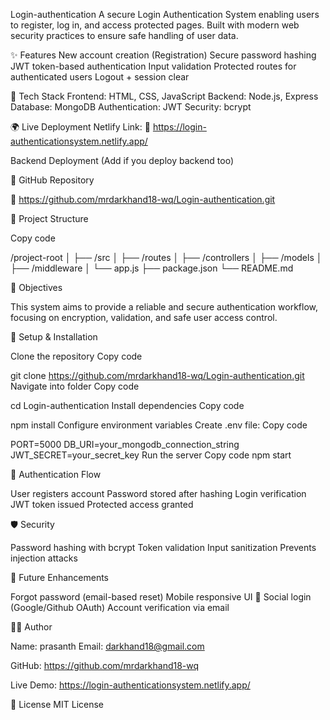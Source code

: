 Login-authentication
A secure Login Authentication System enabling users to register, log in, and access protected pages. Built with modern web security practices to ensure safe handling of user data.

✨ Features
New account creation (Registration)
Secure password hashing
JWT token-based authentication
Input validation
Protected routes for authenticated users
Logout + session clear

🧩 Tech Stack
Frontend: HTML, CSS, JavaScript
Backend: Node.js, Express
Database: MongoDB
Authentication: JWT
Security: bcrypt

🌍 Live Deployment
Netlify Link:
🔗 https://login-authenticationsystem.netlify.app/

Backend Deployment (Add if you deploy backend too)

📂 GitHub Repository

🔗 https://github.com/mrdarkhand18-wq/Login-authentication.git

🧱 Project Structure

Copy code

/project-root
│
├── /src
│   ├── /routes
│   ├── /controllers
│   ├── /models
│   ├── /middleware
│   └── app.js
├── package.json
└── README.md

🎯 Objectives

This system aims to provide a reliable and secure authentication workflow, focusing on encryption, validation, and safe user access control.

🚀 Setup & Installation

Clone the repository
Copy code

git clone https://github.com/mrdarkhand18-wq/Login-authentication.git
Navigate into folder
Copy code

cd Login-authentication
Install dependencies
Copy code

npm install
Configure environment variables
Create .env file:
Copy code

PORT=5000
DB_URI=your_mongodb_connection_string
JWT_SECRET=your_secret_key
Run the server
Copy code
npm start

🔁 Authentication Flow

User registers account
Password stored after hashing
Login verification
JWT token issued
Protected access granted

🛡️ Security

Password hashing with bcrypt
Token validation
Input sanitization
Prevents injection attacks



📌 Future Enhancements

Forgot password (email-based reset)
Mobile responsive UI 🔄
Social login (Google/Github OAuth)
Account verification via email



👨‍💻 Author

Name: prasanth
Email: darkhand18@gmail.com

GitHub: https://github.com/mrdarkhand18-wq

Live Demo: https://login-authenticationsystem.netlify.app/

📜 License
MIT License
